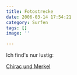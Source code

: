 ```yaml
---
title: Fotostrecke
date: 2006-03-14 17:54:21
category: Surfen
tags: []
image: ''

---
```


Ich find's nur lustig:  

  

[Chirac und Merkel](http://www.spiegel.de/fotostrecke/0,5538,PB64-SUQ9MTI5NDQmbnI9NA_3_3,00.html)
